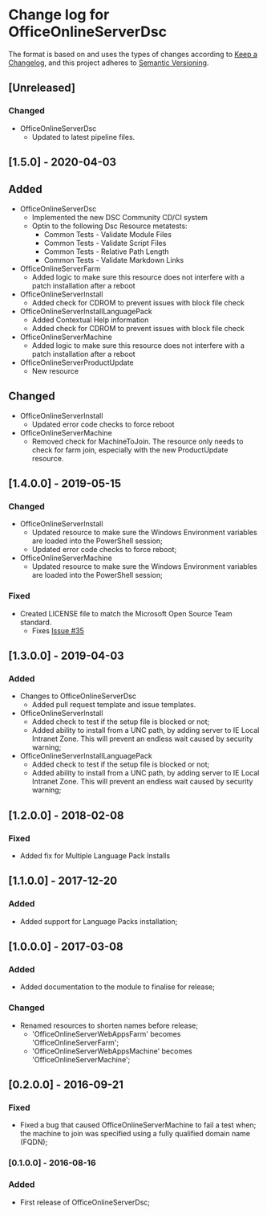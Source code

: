 # Change log for OfficeOnlineServerDsc

The format is based on and uses the types of changes according to [Keep a Changelog](https://keepachangelog.com/en/1.0.0/),
and this project adheres to [Semantic Versioning](https://semver.org/spec/v2.0.0.html).

## [Unreleased]

### Changed

- OfficeOnlineServerDsc
  - Updated to latest pipeline files.

## [1.5.0] - 2020-04-03

## Added

- OfficeOnlineServerDsc
  - Implemented the new DSC Community CD/CI system
  - Optin to the following Dsc Resource metatests:
    - Common Tests - Validate Module Files
    - Common Tests - Validate Script Files
    - Common Tests - Relative Path Length
    - Common Tests - Validate Markdown Links
- OfficeOnlineServerFarm
  - Added logic to make sure this resource does not interfere with
    a patch installation after a reboot
- OfficeOnlineServerInstall
  - Added check for CDROM to prevent issues with block file check
- OfficeOnlineServerInstallLanguagePack
  - Added Contextual Help information
  - Added check for CDROM to prevent issues with block file check
- OfficeOnlineServerMachine
  - Added logic to make sure this resource does not interfere with
    a patch installation after a reboot
- OfficeOnlineServerProductUpdate
  - New resource

## Changed

- OfficeOnlineServerInstall
  - Updated error code checks to force reboot
- OfficeOnlineServerMachine
  - Removed check for MachineToJoin. The resource only needs to check
    for farm join, especially with the new ProductUpdate resource.

## [1.4.0.0] - 2019-05-15

### Changed

- OfficeOnlineServerInstall
  - Updated resource to make sure the Windows Environment
    variables are loaded into the PowerShell session;
  - Updated error code checks to force reboot;
- OfficeOnlineServerMachine
  - Updated resource to make sure the Windows Environment
    variables are loaded into the PowerShell session;

### Fixed

- Created LICENSE file to match the Microsoft Open Source Team standard.
  - Fixes [Issue #35](https://github.com/PowerShell/OfficeOnlineServerDsc/issues/35)

## [1.3.0.0] - 2019-04-03

### Added

- Changes to OfficeOnlineServerDsc
  - Added pull request template and issue templates.
- OfficeOnlineServerInstall
  - Added check to test if the setup file is blocked or not;
  - Added ability to install from a UNC path, by adding server
    to IE Local Intranet Zone. This will prevent an endless wait
    caused by security warning;
- OfficeOnlineServerInstallLanguagePack
  - Added check to test if the setup file is blocked or not;
  - Added ability to install from a UNC path, by adding server
    to IE Local Intranet Zone. This will prevent an endless wait
    caused by security warning;

## [1.2.0.0] - 2018-02-08

### Fixed

- Added fix for Multiple Language Pack Installs

## [1.1.0.0] - 2017-12-20

### Added

- Added support for Language Packs installation;

## [1.0.0.0] - 2017-03-08

### Added

- Added documentation to the module to finalise for release;

### Changed

- Renamed resources to shorten names before release;
  - 'OfficeOnlineServerWebAppsFarm' becomes 'OfficeOnlineServerFarm';
  - 'OfficeOnlineServerWebAppsMachine' becomes 'OfficeOnlineServerMachine';

## [0.2.0.0] - 2016-09-21

### Fixed

- Fixed a bug that caused OfficeOnlineServerMachine to fail a test when;
  the machine to join was specified using a fully qualified domain name (FQDN);

### [0.1.0.0] - 2016-08-16

### Added

- First release of OfficeOnlineServerDsc;
